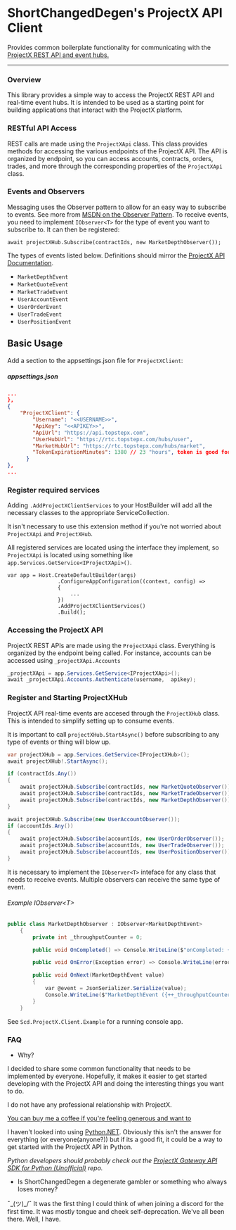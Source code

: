 # ShortChangedDegen's ProjectX API Client

Provides common boilerplate functionality for communicating with the [ProjectX REST API and event hubs.](https://gateway.docs.projectx.com/docs/intro)

---

### Overview

This library provides a simple way to access the ProjectX REST API and real-time event hubs. It is intended to be used as a starting point for building applications that interact with the ProjectX platform.

### RESTful API Access

REST calls are made using the `ProjectXApi` class. This class provides methods for accessing the various endpoints of the ProjectX API. The API is organized by endpoint, so you can access accounts, contracts, orders, trades, and more through the corresponding properties of the `ProjectXApi` class.

### Events and Observers
Messaging uses the Observer pattern to allow for an easy way to subscribe to events.  See more from [MSDN on the Observer Pattern](https://learn.microsoft.com/en-us/dotnet/standard/events/observer-design-pattern#when-to-apply-the-pattern). To receive events, you need to implement `IObserver<T>` for the type of event you want to subscribe to. It can then be registered:
```
await projectXHub.Subscribe(contractIds, new MarketDepthObserver());
```

The types of events listed below. Definitions should mirror the [ProjectX API Documentation](https://gateway.docs.projectx.com/docs/intro).
- `MarketDepthEvent`
- `MarketQuoteEvent`
- `MarketTradeEvent`
- `UserAccountEvent`
- `UserOrderEvent`
- `UserTradeEvent`
- `UserPositionEvent`

## Basic Usage
Add a section to the appsettings.json file for `ProjectXClient`:
##### appsettings.json
``` json
...
},
{
    "ProjectXClient": {
        "Username": "<<USERNAME>>",
        "ApiKey": "<<APIKEY>>",
        "ApiUrl": "https://api.topstepx.com",
        "UserHubUrl": "https://rtc.topstepx.com/hubs/user",
        "MarketHubUrl": "https://rtc.topstepx.com/hubs/market",
        "TokenExpirationMinutes": 1380 // 23 "hours", token is good for 24 hours.
      }
},
...
```

### Register required services

Adding `.AddProjectXClientServices` to your HostBuilder will add all the necessary classes to the appropriate ServiceCollection. 

It isn't necessary to use this extension method if you're not worried about `ProjectXApi` and `ProjectXHub`.

All registered services are located using the interface they implement, so `ProjectXApi` is located using something like `app.Services.GetService<IProjectXApi>()`.

```
var app = Host.CreateDefaultBuilder(args)
                .ConfigureAppConfiguration((context, config) =>
                {
                    ...
                })
                .AddProjectXClientServices()
                .Build();    
```

### Accessing the ProjectX API
ProjectX REST APIs are made using the `ProjectXApi` class. Everything is organized by the endpoint being called. For instance, accounts can be accessed using `_projectXApi.Accounts`

```csharp
_projectXApi = app.Services.GetService<IProjectXApi>();
await _projectXApi.Accounts.Authenticate(username,  apikey);

```

### Register and Starting ProjectXHub
ProjectX API real-time events are accesed through the `ProjectXHub` class. This is intended to simplify setting up to consume events. 

It is important to call `projectXHub.StartAsync()` before subscribing to any type of events or thing will blow up.
```csharp
var projectXHub = app.Services.GetService<IProjectXHub>();
await projectXHub!.StartAsync();

if (contractIds.Any())
{
    await projectXHub.Subscribe(contractIds, new MarketQuoteObserver());
    await projectXHub.Subscribe(contractIds, new MarketTradeObserver());
    await projectXHub.Subscribe(contractIds, new MarketDepthObserver());
}

await projectXHub.Subscribe(new UserAccountObserver());
if (accountIds.Any())
{
    await projectXHub.Subscribe(accountIds, new UserOrderObserver());
    await projectXHub.Subscribe(accountIds, new UserTradeObserver());
    await projectXHub.Subscribe(accountIds, new UserPositionObserver());
}
```
It is necessary to implement the `IObserver<T>` inteface for any class that needs to receive events. Multiple observers can 
receive the same type of event.

###### Example IObserver\<T>
```csharp
public class MarketDepthObserver : IObserver<MarketDepthEvent>
    {
        private int _throughputCounter = 0;

        public void OnCompleted() => Console.WriteLine($"onCompleted: {nameof(MarketDepthObserver)}");

        public void OnError(Exception error) => Console.WriteLine(error);

        public void OnNext(MarketDepthEvent value)
        {
            var @event = JsonSerializer.Serialize(value);
            Console.WriteLine($"MarketDepthEvent ({++_throughputCounter}):\n {@event}");
        }
    }
```

See `Scd.ProjectX.Client.Example` for a running console app.

### FAQ
- Why?

I decided to share some common functionality that needs to be implemented by everyone. Hopefully, it makes it
easier to get started developing with the ProjectX API and doing the interesting things you want to do.

I do not have any professional relationship with ProjectX. 

[You can buy me a coffee if you're feeling generous and want to](https://buymeacoffee.com/shortchangeddegen)

I haven't looked into using [Python.NET](https://pythonnet.github.io/). Obviously this isn't the answer 
for everything (or everyone(anyone?)) but if its a good fit, it could be a way to get started with the 
ProjectX API in Python.

*Python developers should probably check out the [ProjectX Gateway API SDK for Python (Unofficial)](https://github.com/ChristianJStarr/projectx-sdk-python) repo.*

- Is ShortChangedDegen a degenerate gambler or something who always loses money?

¯\_(ツ)_/¯ It was the first thing I could think of when joining a discord for the first time. 
It was mostly tongue and cheek self-deprecation. We've all been there. Well, I have.
